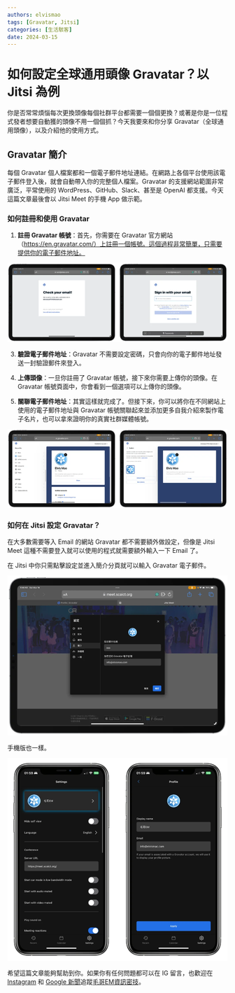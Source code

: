 ```yaml
---
authors: elvismao
tags: [Gravatar, Jitsi]
categories: [生活駭客]
date: 2024-03-15
---
```


# 如何設定全球通用頭像 Gravatar？以 Jitsi 為例

你是否常常煩惱每次更換頭像每個社群平台都需要一個個更換？或著是你是一位程式發者想要自動獲的頭像不用一個個抓？今天我要來和你分享 Gravatar（全球通用頭像），以及介紹他的使用方式。

## Gravatar 簡介

每個 Gravatar 個人檔案都和一個電子郵件地址連結。在網路上各個平台使用該電子郵件登入後，就會自動帶入你的完整個人檔案。Gravatar 的支援網站範圍非常廣泛，平常使用的 WordPress、GitHub、Slack、甚至是 OpenAI 都支援。今天這篇文章最後會以 Jitsi Meet 的手機 App 做示範。

### 如何註冊和使用 Gravatar

1. **註冊 Gravatar 帳號**：首先，你需要在 Gravatar 官方網站（https://en.gravatar.com/）上註冊一個帳號。這個過程非常簡單，只需要提供你的電子郵件地址。

![使用 email 註冊](sign.webp)

3. **驗證電子郵件地址**：Gravatar 不需要設定密碼，只會向你的電子郵件地址發送一封驗證郵件來登入。

4. **上傳頭像**：一旦你註冊了 Gravatar 帳號，接下來你需要上傳你的頭像。在 Gravatar 帳號頁面中，你會看到一個選項可以上傳你的頭像。

5. **關聯電子郵件地址**：其實這樣就完成了。但接下來，你可以將你在不同網站上使用的電子郵件地址與 Gravatar 帳號關聯起來並添加更多自我介紹來製作電子名片，也可以拿來證明你的真實社群媒體帳號。

![自訂名片](custome.webp)

### 如何在 Jitsi 設定 Gravatar？

在大多數需要等入 Email 的網站 Gravatar 都不需要額外做設定，但像是 Jitsi Meet 這種不需要登入就可以使用的程式就需要額外輸入一下 Email 了。

在 Jitsi 中你只需點擊設定並進入簡介分頁就可以輸入 Gravatar 電子郵件。

![Jitsi 設定 Gravatar](pc.webp)

手機版也一樣。

![手機版 Jitsi 設定 Gravatar](ios.webp)

希望這篇文章能夠幫助到你。如果你有任何問題都可以在 IG 留言，也歡迎在 [Instagram](https://www.instagram.com/em.tec.blog) 和 [Google 新聞](https://news.google.com/publications/CAAqBwgKMKXLvgswsubVAw?ceid=TW:zh-Hant&oc=3)追蹤[毛哥EM資訊密技](https://em-tec.github.io/)。
